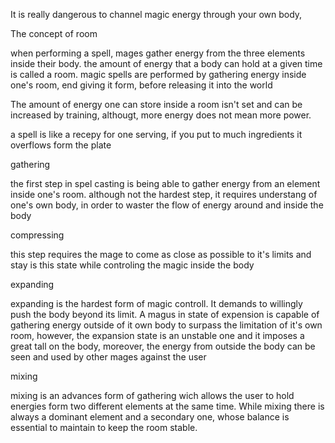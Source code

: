 It is really dangerous to channel magic energy through your own body, 

The concept of room

when performing a spell, mages gather energy from the three elements inside their body. the amount of energy that a body can hold at a given time is called a room. magic spells are performed by gathering energy inside one's room, end giving it form, before releasing it into the world

The amount of energy one can store inside a room isn't set and can be increased by training, althougt, more energy does not mean more power. 

a spell is like a recepy for one serving, if you put to much ingredients it overflows form the plate


gathering

the first step in spel casting is being able to gather energy from an element inside one's room.  although not the hardest step, it requires understang of one's own body, in order to waster the flow of energy around and inside the body

compressing


this step requires the mage to come as close as possible to it's limits and stay is this state while controling the magic inside the body

expanding

expanding is the hardest form of magic controll. It demands to willingly push the body beyond its limit. A magus in state of expension is capable of gathering energy outside of it own body to surpass the limitation of it's own room, however, the expansion state is an unstable one and it imposes a great tall on the body, moreover, the energy from outside the body can be seen and used by other mages against the user

mixing

mixing is an advances form of gathering wich allows the user to hold energies form two different elements at the same time. While mixing there is always a dominant element and a secondary one, whose balance is essential to maintain to keep the room stable.










